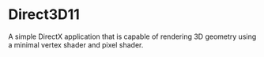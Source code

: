 # Direct3D11
A simple DirectX application that is capable of rendering 3D geometry using a minimal vertex shader and pixel shader.
